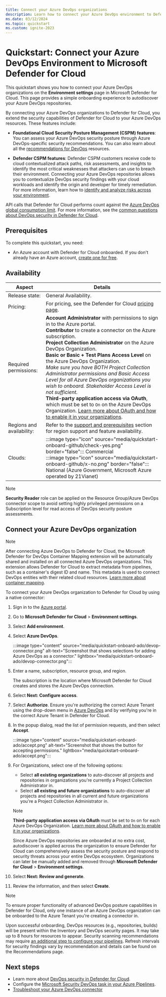 ```yaml
---
title: Connect your Azure DevOps organizations
description: Learn how to connect your Azure DevOps environment to Defender for Cloud.
ms.date: 03/12/2024
ms.topic: quickstart
ms.custom: ignite-2023
---
```


# Quickstart: Connect your Azure DevOps Environment to Microsoft Defender for Cloud

This quickstart shows you how to connect your Azure DevOps organizations on the **Environment settings** page in Microsoft Defender for Cloud. This page provides a simple onboarding experience to autodiscover your Azure DevOps repositories.

By connecting your Azure DevOps organizations to Defender for Cloud, you extend the security capabilities of Defender for Cloud to your Azure DevOps resources. These features include:

- **Foundational Cloud Security Posture Management (CSPM) features**: You can assess your Azure DevOps security posture through Azure DevOps-specific security recommendations. You can also learn about all the [recommendations for DevOps](recommendations-reference.md) resources.

- **Defender CSPM features**: Defender CSPM customers receive code to cloud contextualized attack paths, risk assessments, and insights to identify the most critical weaknesses that attackers can use to breach their environment. Connecting your Azure DevOps repositories allows you to contextualize DevOps security findings with your cloud workloads and identify the origin and developer for timely remediation. For more information, learn how to [identify and analyze risks across your environment](concept-attack-path.md).

API calls that Defender for Cloud performs count against the [Azure DevOps global consumption limit](/azure/devops/integrate/concepts/rate-limits). For more information, see the [common questions about DevOps security in Defender for Cloud](faq-defender-for-devops.yml).

## Prerequisites

To complete this quickstart, you need:

- An Azure account with Defender for Cloud onboarded. If you don't already have an Azure account, [create one for free](https://azure.microsoft.com/free/?WT.mc_id=A261C142F).

## Availability

| Aspect | Details |
|--|--|
| Release state: | General Availability. |
| Pricing: | For pricing, see the Defender for Cloud [pricing page](https://azure.microsoft.com/pricing/details/defender-for-cloud/?v=17.23h#pricing). |
| Required permissions: | **Account Administrator** with permissions to sign in to the Azure portal. <br> **Contributor** to create a connector on the Azure subscription. <br> **Project Collection Administrator** on the Azure DevOps Organization. <br> **Basic or Basic + Test Plans Access Level** on the Azure DevOps Organization. <br> _Make sure you have BOTH Project Collection Administrator permissions and Basic Access Level for all Azure DevOps organizations you wish to onboard. Stakeholder Access Level is not sufficient._ <br> **Third-party application access via OAuth**, which must be set to `On` on the Azure DevOps Organization. [Learn more about OAuth and how to enable it in your organizations](/azure/devops/organizations/accounts/change-application-access-policies).|
| Regions and availability: | Refer to the [support and prerequisites](devops-support.md) section for region support and feature availability.  |
| Clouds: | :::image type="icon" source="media/quickstart-onboard-github/check-yes.png" border="false"::: Commercial <br> :::image type="icon" source="media/quickstart-onboard-github/x-no.png" border="false"::: National (Azure Government, Microsoft Azure operated by 21Vianet) |

> [!NOTE]
> **Security Reader** role can be applied on the Resource Group/Azure DevOps connector scope to avoid setting highly privileged permissions on a Subscription level for read access of DevOps security posture assessments.

## Connect your Azure DevOps organization

> [!NOTE]
> After connecting Azure DevOps to Defender for Cloud, the Microsoft Defender for DevOps Container Mapping extension will be automatically shared and installed on all connected Azure DevOps organizations. This extension allows Defender for Cloud to extract metadata from pipelines, such as a container's digest ID and name. This metadata is used to connect DevOps entities with their related cloud resources. [Learn more about container mapping](container-image-mapping.md).

To connect your Azure DevOps organization to Defender for Cloud by using a native connector:

1. Sign in to the [Azure portal](https://portal.azure.com/).

1. Go to **Microsoft Defender for Cloud** > **Environment settings**.

1. Select **Add environment**.

1. Select **Azure DevOps**.

    :::image type="content" source="media/quickstart-onboard-ado/devop-connector.png" alt-text="Screenshot that shows selections for adding Azure DevOps as a connector." lightbox="media/quickstart-onboard-ado/devop-connector.png":::

1. Enter a name, subscription, resource group, and region.

    The subscription is the location where Microsoft Defender for Cloud creates and stores the Azure DevOps connection.

1. Select **Next: Configure access**.

1. Select **Authorize**. Ensure you're authorizing the correct Azure Tenant using the drop-down menu in [Azure DevOps](https://aex.dev.azure.com/me?mkt) and by verifying you're in the correct Azure Tenant in Defender for Cloud.

1. In the popup dialog, read the list of permission requests, and then select **Accept**.

    :::image type="content" source="media/quickstart-onboard-ado/accept.png" alt-text="Screenshot that shows the button for accepting permissions."  lightbox="media/quickstart-onboard-ado/accept.png":::

1. For Organizations, select one of the following options:

    - Select **all existing organizations** to auto-discover all projects and repositories in organizations you're currently a Project Collection Administrator in.
    - Select **all existing and future organizations** to auto-discover all projects and repositories in all current and future organizations you're a Project Collection Administrator in.

    > [!NOTE]
    > **Third-party application access via OAuth** must be set to `On` on for each Azure DevOps Organization. [Learn more about OAuth and how to enable it in your organizations](/azure/devops/organizations/accounts/change-application-access-policies).

    Since Azure DevOps repositories are onboarded at no extra cost, autodiscover is applied across the organization to ensure Defender for Cloud can comprehensively assess the security posture and respond to security threats across your entire DevOps ecosystem. Organizations can later be manually added and removed through **Microsoft Defender for Cloud** > **Environment settings**.

1. Select **Next: Review and generate**.

1. Review the information, and then select **Create**.

> [!NOTE]
> To ensure proper functionality of advanced DevOps posture capabilities in Defender for Cloud, only one instance of an Azure DevOps organization can be onboarded to the Azure Tenant you're creating a connector in.

Upon successful onboarding, DevOps resources (e.g., repositories, builds) will be present within the Inventory and DevOps security pages. It may take up to 8 hours for resources to appear. Security scanning recommendations may require [an additional step to configure your pipelines](azure-devops-extension.yml). Refresh intervals for security findings vary by recommendation and details can be found on the Recommendations page.

## Next steps

- Learn more about [DevOps security in Defender for Cloud](defender-for-devops-introduction.md).
- Configure the [Microsoft Security DevOps task in your Azure Pipelines](azure-devops-extension.yml).
- [Troubleshoot your Azure DevOps connector](troubleshooting-guide.md#troubleshoot-connector-problems-for-the-azure-devops-organization)

